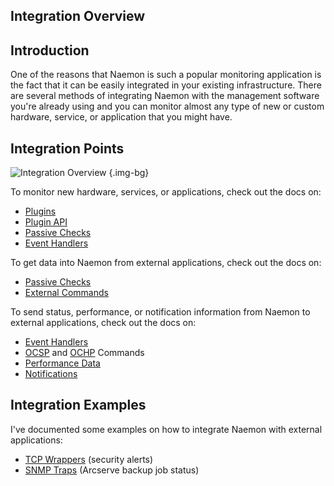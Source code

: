 ## Integration Overview

## Introduction

One of the reasons that Naemon is such a popular monitoring application is the fact that it can be easily integrated in your existing infrastructure.  There are several methods of integrating Naemon with the management software you're already using and you can monitor almost any type of new or custom hardware, service, or application that you might have.

## Integration Points

![Integration Overview](/images/usersguide/svg/integrationoverview.svg) {.img-bg}

To monitor new hardware, services, or applications, check out the docs on:

- [Plugins](plugins)
- [Plugin API](pluginapi)
- [Passive Checks](passivechecks)
- [Event Handlers](eventhandlers)


To get data into Naemon from external applications, check out the docs on:

- [Passive Checks](passivechecks)
- [External Commands](extcommands)

To send status, performance, or notification information from Naemon to external applications, check out the docs on:

- [Event Handlers](eventhandlers)
- [OCSP](configmain#ocsp_command) and [OCHP](configmain#ochp_command) Commands
- [Performance Data](perfdata)
- [Notifications](notifications)

## Integration Examples

I've documented some examples on how to integrate Naemon with external applications:

- [TCP Wrappers](int-tcpwrappers) (security alerts)
- [SNMP Traps](int-snmptrap) (Arcserve backup job status)

